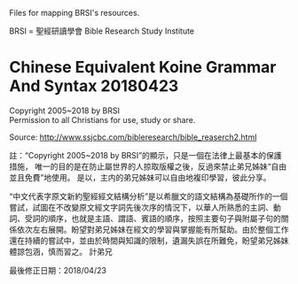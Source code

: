 Files for mapping BRSI's resources.

BRSI = 聖經研讀學會 Bible Research Study Institute

# Chinese Equivalent Koine Grammar And Syntax 20180423

Copyright 2005~2018 by BRSI<br>
Permission to all Christians for use, study or share.

Source: <a href='http://www.ssjcbc.com/bibleresearch/bible_reaserch2.html'>http://www.ssjcbc.com/bibleresearch/bible_reaserch2.html</a>

註：“Copyright 2005~2018 by BRSI”的顯示，只是一個在法律上最基本的保護措施，
唯一的目的是在防止屬世界的人掠取版權之後，反過來禁止弟兄姊妹“自由並且免費”地使用。
是以，主内的弟兄姊妹可以自由地複印學習，彼此分享。

“中文代表字原文新約聖經經文結構分析”是以希臘文的語文結構為基礎所作的一個嘗試，試圖在不改變原文經文字詞先後次序的情況下，以華人所熟悉的主詞、動詞、受詞的順序，也就是主語、謂語、賓語的順序，按照主要句子與附屬子句的關係依次左右展開。盼望對弟兄姊妹在經文的學習與掌握能有所幫助。由於整個工作還在持續的嘗試中，並由於時間與知識的限制，遺漏失誤在所難免，盼望弟兄姊妹體諒包涵，慎而習之。                       計弟兄

最後修正日期：2018/04/23
